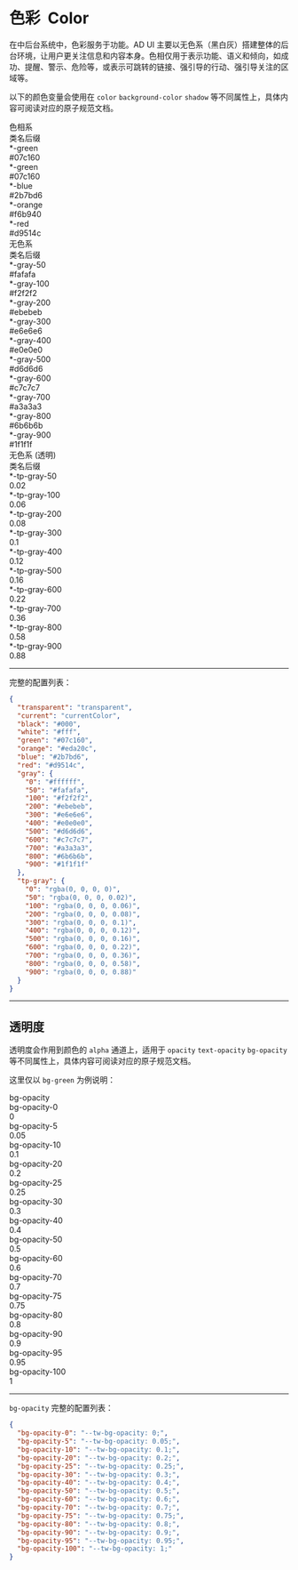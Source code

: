 # 色彩&nbsp; Color

在中后台系统中，色彩服务于功能。AD UI 主要以无色系（黑白灰）搭建整体的后台环境，让用户更关注信息和内容本身。色相仅用于表示功能、语义和倾向，如成功、提醒、警示、危险等，或表示可跳转的链接、强引导的行动、强引导关注的区域等。

以下的颜色变量会使用在 `color` `background-color` `shadow` 等不同属性上，具体内容可阅读对应的原子规范文档。

<div>
<div class="flex mt-40">
  <div class="w-100 mr-16 font-medium">色相系<br />类名后缀</div>
  <div class="flex-1 grid grid-cols-5 gap-16 text-13">
    <div>
      <div class="rounded-6 mb-4 h-40 bg-green"></div>
      <div class="flex items-center justify-between px-2">
        <div class="text-tp-gray-900">*-green</div>
        <div class="text-tp-gray-700">#07c160</div>
      </div>
    </div>
    <div>
      <div class="rounded-6 mb-4 h-40 bg-green"></div>
      <div class="flex items-center justify-between px-2">
        <div class="text-tp-gray-900">*-green</div>
        <div class="text-tp-gray-700">#07c160</div>
      </div>
    </div>
    <div>
      <div class="rounded-6 mb-4 h-40 bg-blue"></div>
      <div class="flex items-center justify-between px-2">
        <div class="text-tp-gray-900">*-blue</div>
        <div class="text-tp-gray-700">#2b7bd6</div>
      </div>
    </div>
    <div>
      <div class="rounded-6 mb-4 h-40 bg-orange"></div>
      <div class="flex items-center justify-between px-2">
        <div class="text-tp-gray-900">*-orange</div>
        <div class="text-tp-gray-700">#f6b940</div>
      </div>
    </div>
    <div>
      <div class="rounded-6 mb-4 h-40 bg-red"></div>
      <div class="flex items-center justify-between px-2">
        <div class="text-tp-gray-900">*-red</div>
        <div class="text-tp-gray-700">#d9514c</div>
      </div>
    </div>
  </div>
</div>
<div class="flex mt-48">
  <div class="w-100 mr-16 font-medium">无色系<br />类名后缀</div>
  <div class="flex-1 grid grid-cols-5 gap-16 text-13">
    <div>
      <div class="rounded-6 mb-4 h-40 bg-gray-50"></div>
      <div class="flex items-center justify-between px-2">
        <div class="text-tp-gray-900">*-gray-50</div>
        <div class="text-tp-gray-700">#fafafa</div>
      </div>
    </div>
    <div>
      <div class="rounded-6 mb-4 h-40 bg-gray-100"></div>
      <div class="flex items-center justify-between px-2">
        <div class="text-tp-gray-900">*-gray-100</div>
        <div class="text-tp-gray-700">#f2f2f2</div>
      </div>
    </div>
    <div>
      <div class="rounded-6 mb-4 h-40 bg-gray-200"></div>
      <div class="flex items-center justify-between px-2">
        <div class="text-tp-gray-900">*-gray-200</div>
        <div class="text-tp-gray-700">#ebebeb</div>
      </div>
    </div>
    <div>
      <div class="rounded-6 mb-4 h-40 bg-gray-300"></div>
      <div class="flex items-center justify-between px-2">
        <div class="text-tp-gray-900">*-gray-300</div>
        <div class="text-tp-gray-700">#e6e6e6</div>
      </div>
    </div>
    <div>
      <div class="rounded-6 mb-4 h-40 bg-gray-400"></div>
      <div class="flex items-center justify-between px-2">
        <div class="text-tp-gray-900">*-gray-400</div>
        <div class="text-tp-gray-700">#e0e0e0</div>
      </div>
    </div>
    <div>
      <div class="rounded-6 mb-4 h-40 bg-gray-500"></div>
      <div class="flex items-center justify-between px-2">
        <div class="text-tp-gray-900">*-gray-500</div>
        <div class="text-tp-gray-700">#d6d6d6</div>
      </div>
    </div>
    <div>
      <div class="rounded-6 mb-4 h-40 bg-gray-600"></div>
      <div class="flex items-center justify-between px-2">
        <div class="text-tp-gray-900">*-gray-600</div>
        <div class="text-tp-gray-700">#c7c7c7</div>
      </div>
    </div>
    <div>
      <div class="rounded-6 mb-4 h-40 bg-gray-700"></div>
      <div class="flex items-center justify-between px-2">
        <div class="text-tp-gray-900">*-gray-700</div>
        <div class="text-tp-gray-700">#a3a3a3</div>
      </div>
    </div>
    <div>
      <div class="rounded-6 mb-4 h-40 bg-gray-800"></div>
      <div class="flex items-center justify-between px-2">
        <div class="text-tp-gray-900">*-gray-800</div>
        <div class="text-tp-gray-700">#6b6b6b</div>
      </div>
    </div>
    <div>
      <div class="rounded-6 mb-4 h-40 bg-gray-900"></div>
      <div class="flex items-center justify-between px-2">
        <div class="text-tp-gray-900">*-gray-900</div>
        <div class="text-tp-gray-700">#1f1f1f</div>
      </div>
    </div>
  </div>
</div>
<div class="flex mt-48">
  <div class="w-100 mr-16 font-medium">无色系 (透明) <br />类名后缀</div>
  <div class="flex-1 grid grid-cols-5 gap-16 text-13">
    <div>
      <div class="rounded-6 mb-4 h-40 bg-tp-gray-50"></div>
      <div class="flex items-center justify-between px-2">
        <div class="text-tp-gray-900">*-tp-gray-50</div>
        <div class="text-tp-gray-700">0.02</div>
      </div>
    </div>
    <div>
      <div class="rounded-6 mb-4 h-40 bg-tp-gray-100"></div>
      <div class="flex items-center justify-between px-2">
        <div class="text-tp-gray-900">*-tp-gray-100</div>
        <div class="text-tp-gray-700">0.06</div>
      </div>
    </div>
    <div>
      <div class="rounded-6 mb-4 h-40 bg-tp-gray-200"></div>
      <div class="flex items-center justify-between px-2">
        <div class="text-tp-gray-900">*-tp-gray-200</div>
        <div class="text-tp-gray-700">0.08</div>
      </div>
    </div>
    <div>
      <div class="rounded-6 mb-4 h-40 bg-tp-gray-300"></div>
      <div class="flex items-center justify-between px-2">
        <div class="text-tp-gray-900">*-tp-gray-300</div>
        <div class="text-tp-gray-700">0.1</div>
      </div>
    </div>
    <div>
      <div class="rounded-6 mb-4 h-40 bg-tp-gray-400"></div>
      <div class="flex items-center justify-between px-2">
        <div class="text-tp-gray-900">*-tp-gray-400</div>
        <div class="text-tp-gray-700">0.12</div>
      </div>
    </div>
    <div>
      <div class="rounded-6 mb-4 h-40 bg-tp-gray-500"></div>
      <div class="flex items-center justify-between px-2">
        <div class="text-tp-gray-900">*-tp-gray-500</div>
        <div class="text-tp-gray-700">0.16</div>
      </div>
    </div>
    <div>
      <div class="rounded-6 mb-4 h-40 bg-tp-gray-600"></div>
      <div class="flex items-center justify-between px-2">
        <div class="text-tp-gray-900">*-tp-gray-600</div>
        <div class="text-tp-gray-700">0.22</div>
      </div>
    </div>
    <div>
      <div class="rounded-6 mb-4 h-40 bg-tp-gray-700"></div>
      <div class="flex items-center justify-between px-2">
        <div class="text-tp-gray-900">*-tp-gray-700</div>
        <div class="text-tp-gray-700">0.36</div>
      </div>
    </div>
    <div>
      <div class="rounded-6 mb-4 h-40 bg-tp-gray-800"></div>
      <div class="flex items-center justify-between px-2">
        <div class="text-tp-gray-900">*-tp-gray-800</div>
        <div class="text-tp-gray-700">0.58</div>
      </div>
    </div>
    <div>
      <div class="rounded-6 mb-4 h-40 bg-tp-gray-900"></div>
      <div class="flex items-center justify-between px-2">
        <div class="text-tp-gray-900">*-tp-gray-900</div>
        <div class="text-tp-gray-700">0.88</div>
      </div>
    </div>
  </div>
</div>
</div>

---

完整的配置列表：

```json
{
  "transparent": "transparent",
  "current": "currentColor",
  "black": "#000",
  "white": "#fff",
  "green": "#07c160",
  "orange": "#eda20c",
  "blue": "#2b7bd6",
  "red": "#d9514c",
  "gray": {
    "0": "#ffffff",
    "50": "#fafafa",
    "100": "#f2f2f2",
    "200": "#ebebeb",
    "300": "#e6e6e6",
    "400": "#e0e0e0",
    "500": "#d6d6d6",
    "600": "#c7c7c7",
    "700": "#a3a3a3",
    "800": "#6b6b6b",
    "900": "#1f1f1f"
  },
  "tp-gray": {
    "0": "rgba(0, 0, 0, 0)",
    "50": "rgba(0, 0, 0, 0.02)",
    "100": "rgba(0, 0, 0, 0.06)",
    "200": "rgba(0, 0, 0, 0.08)",
    "300": "rgba(0, 0, 0, 0.1)",
    "400": "rgba(0, 0, 0, 0.12)",
    "500": "rgba(0, 0, 0, 0.16)",
    "600": "rgba(0, 0, 0, 0.22)",
    "700": "rgba(0, 0, 0, 0.36)",
    "800": "rgba(0, 0, 0, 0.58)",
    "900": "rgba(0, 0, 0, 0.88)"
  }
}
```

---

## 透明度

透明度会作用到颜色的 `alpha` 通道上，适用于 `opacity` `text-opacity` `bg-opacity` 等不同属性上，具体内容可阅读对应的原子规范文档。

这里仅以 `bg-green` 为例说明：

<div class="flex mt-40">
  <div class="w-100 mr-16 font-medium">bg-opacity</div>
  <div class="flex-1 grid grid-cols-5 gap-16 text-13">
    <div>
      <div class="rounded-6 mb-4 h-40 bg-green bg-opacity-0"></div>
      <div class="flex items-center justify-between px-2">
        <div class="text-tp-gray-900">bg-opacity-0</div>
        <div class="text-tp-gray-700">0</div>
      </div>
    </div>
    <div>
      <div class="rounded-6 mb-4 h-40 bg-green bg-opacity-5"></div>
      <div class="flex items-center justify-between px-2">
        <div class="text-tp-gray-900">bg-opacity-5</div>
        <div class="text-tp-gray-700">0.05</div>
      </div>
    </div>
    <div>
      <div class="rounded-6 mb-4 h-40 bg-green bg-opacity-10"></div>
      <div class="flex items-center justify-between px-2">
        <div class="text-tp-gray-900">bg-opacity-10</div>
        <div class="text-tp-gray-700">0.1</div>
      </div>
    </div>
    <div>
      <div class="rounded-6 mb-4 h-40 bg-green bg-opacity-20"></div>
      <div class="flex items-center justify-between px-2">
        <div class="text-tp-gray-900">bg-opacity-20</div>
        <div class="text-tp-gray-700">0.2</div>
      </div>
    </div>
    <div>
      <div class="rounded-6 mb-4 h-40 bg-green bg-opacity-25"></div>
      <div class="flex items-center justify-between px-2">
        <div class="text-tp-gray-900">bg-opacity-25</div>
        <div class="text-tp-gray-700">0.25</div>
      </div>
    </div>
    <div>
      <div class="rounded-6 mb-4 h-40 bg-green bg-opacity-30"></div>
      <div class="flex items-center justify-between px-2">
        <div class="text-tp-gray-900">bg-opacity-30</div>
        <div class="text-tp-gray-700">0.3</div>
      </div>
    </div>
    <div>
      <div class="rounded-6 mb-4 h-40 bg-green bg-opacity-40"></div>
      <div class="flex items-center justify-between px-2">
        <div class="text-tp-gray-900">bg-opacity-40</div>
        <div class="text-tp-gray-700">0.4</div>
      </div>
    </div>
    <div>
      <div class="rounded-6 mb-4 h-40 bg-green bg-opacity-50"></div>
      <div class="flex items-center justify-between px-2">
        <div class="text-tp-gray-900">bg-opacity-50</div>
        <div class="text-tp-gray-700">0.5</div>
      </div>
    </div>
    <div>
      <div class="rounded-6 mb-4 h-40 bg-green bg-opacity-60"></div>
      <div class="flex items-center justify-between px-2">
        <div class="text-tp-gray-900">bg-opacity-60</div>
        <div class="text-tp-gray-700">0.6</div>
      </div>
    </div>
    <div>
      <div class="rounded-6 mb-4 h-40 bg-green bg-opacity-70"></div>
      <div class="flex items-center justify-between px-2">
        <div class="text-tp-gray-900">bg-opacity-70</div>
        <div class="text-tp-gray-700">0.7</div>
      </div>
    </div>
    <div>
      <div class="rounded-6 mb-4 h-40 bg-green bg-opacity-75"></div>
      <div class="flex items-center justify-between px-2">
        <div class="text-tp-gray-900">bg-opacity-75</div>
        <div class="text-tp-gray-700">0.75</div>
      </div>
    </div>
    <div>
      <div class="rounded-6 mb-4 h-40 bg-green bg-opacity-80"></div>
      <div class="flex items-center justify-between px-2">
        <div class="text-tp-gray-900">bg-opacity-80</div>
        <div class="text-tp-gray-700">0.8</div>
      </div>
    </div>
    <div>
      <div class="rounded-6 mb-4 h-40 bg-green bg-opacity-90"></div>
      <div class="flex items-center justify-between px-2">
        <div class="text-tp-gray-900">bg-opacity-90</div>
        <div class="text-tp-gray-700">0.9</div>
      </div>
    </div>
    <div>
      <div class="rounded-6 mb-4 h-40 bg-green bg-opacity-95"></div>
      <div class="flex items-center justify-between px-2">
        <div class="text-tp-gray-900">bg-opacity-95</div>
        <div class="text-tp-gray-700">0.95</div>
      </div>
    </div>
    <div>
      <div class="rounded-6 mb-4 h-40 bg-green bg-opacity-100"></div>
      <div class="flex items-center justify-between px-2">
        <div class="text-tp-gray-900">bg-opacity-100</div>
        <div class="text-tp-gray-700">1</div>
      </div>
    </div>
  </div>
</div>

---

`bg-opacity` 完整的配置列表：

```json
{
  "bg-opacity-0": "--tw-bg-opacity: 0;",
  "bg-opacity-5": "--tw-bg-opacity: 0.05;",
  "bg-opacity-10": "--tw-bg-opacity: 0.1;",
  "bg-opacity-20": "--tw-bg-opacity: 0.2;",
  "bg-opacity-25": "--tw-bg-opacity: 0.25;",
  "bg-opacity-30": "--tw-bg-opacity: 0.3;",
  "bg-opacity-40": "--tw-bg-opacity: 0.4;",
  "bg-opacity-50": "--tw-bg-opacity: 0.5;",
  "bg-opacity-60": "--tw-bg-opacity: 0.6;",
  "bg-opacity-70": "--tw-bg-opacity: 0.7;",
  "bg-opacity-75": "--tw-bg-opacity: 0.75;",
  "bg-opacity-80": "--tw-bg-opacity: 0.8;",
  "bg-opacity-90": "--tw-bg-opacity: 0.9;",
  "bg-opacity-95": "--tw-bg-opacity: 0.95;",
  "bg-opacity-100": "--tw-bg-opacity: 1;"
}
```
